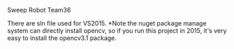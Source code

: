 Sweep Robot  Team36

There are sln file used for VS2015.
*Note the nuget package manage system can directly install opencv, so if you run this project in 2015, it's very easy to install the opencv3.1 package. 
